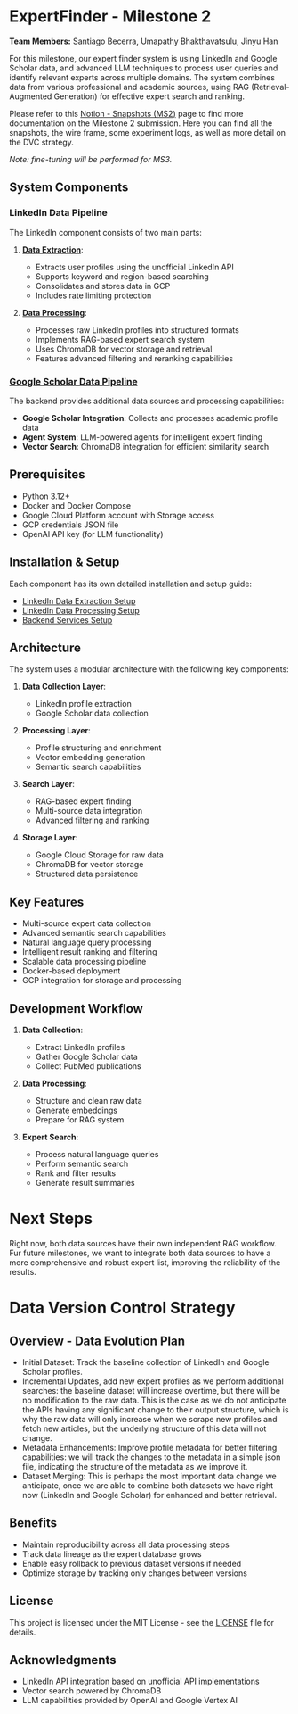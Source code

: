 # ExpertFinder - Milestone 2
**Team Members:** Santiago Becerra, Umapathy Bhakthavatsulu, Jinyu Han

For this milestone, our expert finder system is using LinkedIn and Google Scholar data, and advanced LLM techniques to process user queries and identify relevant experts across multiple domains. The system combines data from various professional and academic sources, using RAG (Retrieval-Augmented Generation) for effective expert search and ranking.

Please refer to this [Notion - Snapshots (MS2)](https://bece.notion.site/ExpertFinder-MS2-1b6c9d12d67f80c7a3c8d09b0a282ae3) page to find more documentation on the Milestone 2 submission. Here you can find all the snapshots, the wire frame, some experiment logs, as well as more detail on the DVC strategy. 

*Note: fine-tuning will be performed for MS3.*

## System Components

### LinkedIn Data Pipeline

The LinkedIn component consists of two main parts:

1. **[Data Extraction](./linkedin_raw_data)**: 
   - Extracts user profiles using the unofficial LinkedIn API
   - Supports keyword and region-based searching
   - Consolidates and stores data in GCP
   - Includes rate limiting protection
   
2. **[Data Processing](./linkedin_data_processing)**:
   - Processes raw LinkedIn profiles into structured formats
   - Implements RAG-based expert search system
   - Uses ChromaDB for vector storage and retrieval
   - Features advanced filtering and reranking capabilities

### [Google Scholar Data Pipeline](./backend)

The backend provides additional data sources and processing capabilities:

- **Google Scholar Integration**: Collects and processes academic profile data
- **Agent System**: LLM-powered agents for intelligent expert finding
- **Vector Search**: ChromaDB integration for efficient similarity search

## Prerequisites

- Python 3.12+
- Docker and Docker Compose
- Google Cloud Platform account with Storage access
- GCP credentials JSON file
- OpenAI API key (for LLM functionality)

## Installation & Setup

Each component has its own detailed installation and setup guide:

- [LinkedIn Data Extraction Setup](./linkedin_raw_data/README.md#docker-setup)
- [LinkedIn Data Processing Setup](./linkedin_data_processing/README.md#docker-installation)
- [Backend Services Setup](./backend/README.md#getting-started)

## Architecture

The system uses a modular architecture with the following key components:

1. **Data Collection Layer**:
   - LinkedIn profile extraction
   - Google Scholar data collection

2. **Processing Layer**:
   - Profile structuring and enrichment
   - Vector embedding generation
   - Semantic search capabilities

3. **Search Layer**:
   - RAG-based expert finding
   - Multi-source data integration
   - Advanced filtering and ranking

4. **Storage Layer**:
   - Google Cloud Storage for raw data
   - ChromaDB for vector storage
   - Structured data persistence

## Key Features

- Multi-source expert data collection
- Advanced semantic search capabilities
- Natural language query processing
- Intelligent result ranking and filtering
- Scalable data processing pipeline
- Docker-based deployment
- GCP integration for storage and processing

## Development Workflow

1. **Data Collection**:
   - Extract LinkedIn profiles
   - Gather Google Scholar data
   - Collect PubMed publications

2. **Data Processing**:
   - Structure and clean raw data
   - Generate embeddings
   - Prepare for RAG system

3. **Expert Search**:
   - Process natural language queries
   - Perform semantic search
   - Rank and filter results
   - Generate result summaries

# Next Steps
Right now, both data sources have their own independent RAG workflow. Fur future milestones, we want to integrate both data sources to have a more comprehensive and robust expert list, improving the reliability of the results.

# Data Version Control Strategy
## Overview - Data Evolution Plan
- Initial Dataset: Track the baseline collection of LinkedIn and Google Scholar profiles.
- Incremental Updates, add new expert profiles as we perform additional searches: the baseline dataset will increase overtime, but there will be no modification to the raw data. This is the case as we do not anticipate the APIs having any significant change to their output structure, which is why the raw data will only increase when we scrape new profiles and fetch new articles, but the underlying structure of this data will not change.
- Metadata Enhancements: Improve profile metadata for better filtering capabilities: we will track the changes to the metadata in a simple json file, indicating the structure of the metadata as we improve it.
- Dataset Merging: This is perhaps the most important data change we anticipate, once we are able to combine both datasets we have right now (LinkedIn and Google Scholar) for enhanced and better retrieval.

## Benefits
- Maintain reproducibility across all data processing steps
- Track data lineage as the expert database grows
- Enable easy rollback to previous dataset versions if needed
- Optimize storage by tracking only changes between versions

## License

This project is licensed under the MIT License - see the [LICENSE](LICENSE) file for details.

## Acknowledgments

- LinkedIn API integration based on unofficial API implementations
- Vector search powered by ChromaDB
- LLM capabilities provided by OpenAI and Google Vertex AI
